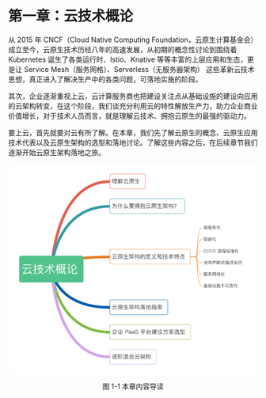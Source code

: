 # 第一章：云技术概论

从 2015 年 CNCF（Cloud Native Computing Foundation，云原生计算基金会）成立至今，云原生技术历经八年的高速发展，从初期的概念性讨论到围绕着 Kubernetes 诞生了各类运行时、Istio、Knative 等等丰富的上层应用和生态，更是让 Service Mesh（服务网格）、Serverless（无服务器架构） 这些革新云技术思想，真正进入了解决生产中的各类问题，可落地实施的阶段。

其次，企业逐渐重视上云，云计算服务商也把建设关注点从基础设施的建设向应用的云架构转变，在这个阶段，我们谈充分利用云的特性解放生产力，助力企业商业价值增长，对于技术人员而言，就是理解云技术、拥抱云原生的最强的驱动力。

要上云，首先就要对云有所了解。在本章，我们先了解云原生的概念、云原生应用技术代表以及云原生架构的选型和落地讨论。了解这些内容之后，在后续章节我们逐渐开始云原生架构落地之旅。


<div  align="center">
	<img src="../assets/cloud-summary.png" width = "500"  align=center />
	<p>图 1-1 本章内容导读</p>
</div>


